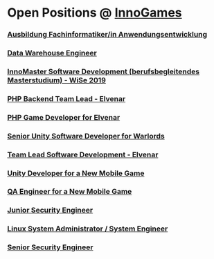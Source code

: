 # Open Positions @ [InnoGames](https://www.innogames.com/career/detail/job?s=github_jobs_repo)

### [Ausbildung Fachinformatiker/in Anwendungsentwicklung](ausbildung-fachinformatiker-in-anwendungsentwicklung.md)
### [Data Warehouse Engineer](data-warehouse-engineer.md)
### [InnoMaster Software Development \(berufsbegleitendes Masterstudium\) - WiSe 2019](innomaster-software-development-berufsbegleitendes-masterstudium-wise-2019.md)
### [PHP Backend Team Lead - Elvenar](php-backend-team-lead-elvenar.md)
### [PHP Game Developer for Elvenar](php-game-developer-for-elvenar.md)
### [Senior Unity Software Developer for Warlords](senior-unity-software-developer-for-warlords.md)
### [Team Lead Software Development - Elvenar](team-lead-software-development-elvenar.md)
### [Unity Developer for a New Mobile Game](unity-developer-for-a-new-mobile-game.md)
### [QA Engineer for a New Mobile Game](qa-engineer-for-a-new-mobile-game.md)
### [Junior Security Engineer](junior-security-engineer.md)
### [Linux System Administrator / System Engineer](linux-system-administrator-system-engineer.md)
### [Senior Security Engineer](senior-security-engineer.md)
